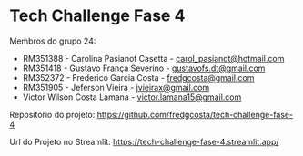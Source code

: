 # Tech Challenge Fase 4

Membros do grupo 24:

- RM351388 - Carolina Pasianot Casetta - carol_pasianot@hotmail.com
- RM351418 - Gustavo França Severino - gustavofs.dt@gmail.com
- RM352372 - Frederico Garcia Costa - fredgcosta@gmail.com
- RM351905 - Jeferson Vieira - jvieirax@gmail.com
- Victor Wilson Costa Lamana - victor.lamana15@gmail.com

Repositório do projeto: https://github.com/fredgcosta/tech-challenge-fase-4

Url do Projeto no Streamlit: https://tech-challenge-fase-4.streamlit.app/